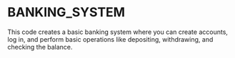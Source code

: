 # BANKING_SYSTEM
This code creates a basic banking system where you can create accounts, log in, and perform basic operations like depositing, withdrawing, and checking the balance. 
